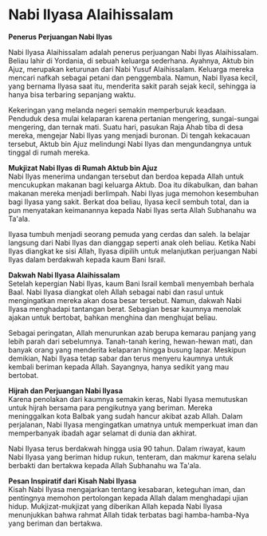 # Nabi Ilyasa Alaihissalam   
**Penerus Perjuangan Nabi Ilyas**  

Nabi Ilyasa Alaihissalam adalah penerus perjuangan Nabi Ilyas Alaihissalam. Beliau lahir di Yordania, di sebuah keluarga sederhana. Ayahnya, Aktub bin Ajuz, merupakan keturunan dari Nabi Yusuf Alaihissalam. Keluarga mereka mencari nafkah sebagai petani dan penggembala. Namun, Nabi Ilyasa kecil, yang bernama Ilyasa saat itu, menderita sakit parah sejak kecil, sehingga ia hanya bisa terbaring sepanjang waktu.  

Kekeringan yang melanda negeri semakin memperburuk keadaan. Penduduk desa mulai kelaparan karena pertanian mengering, sungai-sungai mengering, dan ternak mati. Suatu hari, pasukan Raja Ahab tiba di desa mereka, mengejar Nabi Ilyas yang menjadi buronan. Di tengah kekacauan tersebut, Aktub bin Ajuz melindungi Nabi Ilyas dan mengundangnya untuk tinggal di rumah mereka.  

**Mukjizat Nabi Ilyas di Rumah Aktub bin Ajuz**  
Nabi Ilyas menerima undangan tersebut dan berdoa kepada Allah untuk mencukupkan makanan bagi keluarga Aktub. Doa itu dikabulkan, dan bahan makanan mereka menjadi berlimpah. Nabi Ilyas juga memohon kesembuhan bagi Ilyasa yang sakit. Berkat doa beliau, Ilyasa kecil sembuh total, dan ia pun menyatakan keimanannya kepada Nabi Ilyas serta Allah Subhanahu wa Ta'ala.  

Ilyasa tumbuh menjadi seorang pemuda yang cerdas dan saleh. Ia belajar langsung dari Nabi Ilyas dan dianggap seperti anak oleh beliau. Ketika Nabi Ilyas diangkat ke sisi Allah, Ilyasa dipilih untuk melanjutkan perjuangan Nabi Ilyas dalam berdakwah kepada kaum Bani Israil.  

**Dakwah Nabi Ilyasa Alaihissalam**  
Setelah kepergian Nabi Ilyas, kaum Bani Israil kembali menyembah berhala Baal. Nabi Ilyasa diangkat oleh Allah sebagai nabi dan rasul untuk mengingatkan mereka akan dosa besar tersebut. Namun, dakwah Nabi Ilyasa menghadapi tantangan berat. Sebagian besar kaumnya menolak ajakan untuk bertobat, bahkan menghina dan menghujat beliau.  

Sebagai peringatan, Allah menurunkan azab berupa kemarau panjang yang lebih parah dari sebelumnya. Tanah-tanah kering, hewan-hewan mati, dan banyak orang yang menderita kelaparan hingga busung lapar. Meskipun demikian, Nabi Ilyasa tetap sabar dan terus menyeru kaumnya untuk kembali beriman kepada Allah. Sayangnya, hanya sedikit yang mau bertobat.  

**Hijrah dan Perjuangan Nabi Ilyasa**  
Karena penolakan dari kaumnya semakin keras, Nabi Ilyasa memutuskan untuk hijrah bersama para pengikutnya yang beriman. Mereka meninggalkan kota Balbak yang sudah hancur akibat azab Allah. Dalam perjalanan, Nabi Ilyasa mengingatkan umatnya untuk memperkuat iman dan memperbanyak ibadah agar selamat di dunia dan akhirat.  

Nabi Ilyasa terus berdakwah hingga usia 90 tahun. Dalam riwayat, kaum Nabi Ilyasa yang beriman hidup rukun, tenteram, dan makmur karena selalu berbakti dan bertakwa kepada Allah Subhanahu wa Ta'ala.  

**Pesan Inspiratif dari Kisah Nabi Ilyasa**  
Kisah Nabi Ilyasa mengajarkan tentang kesabaran, keteguhan iman, dan pentingnya memohon pertolongan kepada Allah dalam menghadapi ujian hidup. Mukjizat-mukjizat yang diberikan Allah kepada Nabi Ilyasa menunjukkan bahwa rahmat Allah tidak terbatas bagi hamba-hamba-Nya yang beriman dan bertakwa.  

